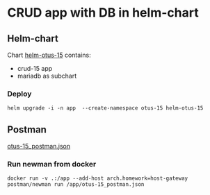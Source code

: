 # CRUD app with DB in helm-chart



## Helm-chart

Chart [helm-otus-15](helm-otus-15) contains:

- crud-15 app
- mariadb as subchart

### Deploy

`helm upgrade -i -n app  --create-namespace otus-15 helm-otus-15`



## Postman

[otus-15_postman.json](otus-15_postman.json)

### Run newman from docker

`docker run -v .:/app --add-host arch.homework=host-gateway postman/newman run /app/otus-15_postman.json`
